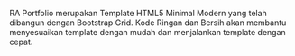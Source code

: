 RA Portfolio merupakan Template HTML5 Minimal Modern yang telah dibangun dengan Bootstrap Grid. Kode Ringan dan Bersih akan membantu menyesuaikan template dengan mudah dan menjalankan template dengan cepat.
